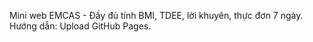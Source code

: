 Mini web EMCAS - Đầy đủ tính BMI, TDEE, lời khuyên, thực đơn 7 ngày.
Hướng dẫn: Upload GitHub Pages.